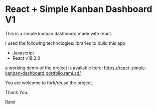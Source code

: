 # React + Simple Kanban Dashboard V1

This is a simple kanban dashboard made with react.

I used the following technologies/libraries to build this app.

- Javascript
- React v18.2.0

a working demo of the project is available here:
https://react-simple-kanban-dashboard.portfolio.rami.sd/

You are welcome to fork/reuse the project.

Thank You.

Rami